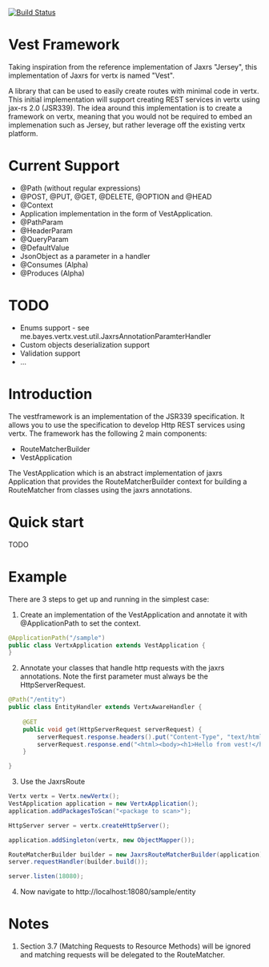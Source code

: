 [![Build Status](https://travis-ci.org/kevinbayes/vest.png?branch=master)](https://travis-ci.org/kevinbayes/vest)

Vest Framework
==============

Taking inspiration from the reference implementation of Jaxrs "Jersey", this implementation of Jaxrs for vertx is named "Vest".

A library that can be used to easily create routes with minimal code in vertx. This initial implementation will support creating REST services in vertx using jax-rs 2.0 (JSR339). The idea around this implementation is to create a framework on vertx, meaning that you would not be required to embed an implemenation such as Jersey, but rather leverage off the existing vertx platform.

Current Support
===============
- @Path (without regular expressions)
- @POST, @PUT, @GET, @DELETE, @OPTION and @HEAD
- @Context
- Application implementation in the form of VestApplication.
- @PathParam
- @HeaderParam
- @QueryParam 
- @DefaultValue 
- JsonObject as a parameter in a handler
- @Consumes (Alpha)
- @Produces (Alpha)

TODO
====
- Enums support - see me.bayes.vertx.vest.util.JaxrsAnnotationParamterHandler
- Custom objects deserialization support
- Validation support
- ...

Introduction
============
The vestframework is an implementation of the JSR339 specification. It allows you to use the specification to develop Http REST services using vertx.
The framework has the following 2 main components:
- RouteMatcherBuilder
- VestApplication

The VestApplication which is an abstract implementation of jaxrs Application that provides the RouteMatcherBuilder context for building a RouteMatcher from classes using the jaxrs annotations. 

Quick start
===========
TODO

Example
=======
There are 3 steps to get up and running in the simplest case:
1. Create an implementation of the VestApplication and annotate it with @ApplicationPath to set the context.
```java
@ApplicationPath("/sample")
public class VertxApplication extends VestApplication {
}

```

2. Annotate your classes that handle http requests with the jaxrs annotations. Note the first parameter must always be the HttpServerRequest.
```java
@Path("/entity")
public class EntityHandler extends VertxAwareHandler {
		
	@GET
	public void get(HttpServerRequest serverRequest) {
		serverRequest.response.headers().put("Content-Type", "text/html; charset=UTF-8");
		serverRequest.response.end("<html><body><h1>Hello from vest!</h1></body></html>");
	}

}
```

3. Use the JaxrsRoute
```java
Vertx vertx = Vertx.newVertx();
VestApplication application = new VertxApplication();
application.addPackagesToScan("<package to scan>");

HttpServer server = vertx.createHttpServer();

application.addSingleton(vertx, new ObjectMapper());

RouteMatcherBuilder builder = new JaxrsRouteMatcherBuilder(application);
server.requestHandler(builder.build());

server.listen(18080);
```
4. Now navigate to http://localhost:18080/sample/entity

Notes
=====
1. Section 3.7 (Matching Requests to Resource Methods) will be ignored and matching requests will be delegated to the RouteMatcher.

